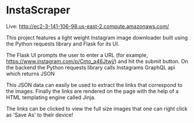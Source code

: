 # InstaScraper

Live: http://ec2-3-141-106-98.us-east-2.compute.amazonaws.com/

This project features a light weight Instagram image downloader built using the Python requests library and Flask for its UI.

The Flask UI prompts the user to enter a URL (for example, https://www.instagram.com/p/Cmo_a46Jtwj/) and hit the submit button. On the backend the Python requests library calls Instagrams GraphQL api which returns JSON

This JSON data can easily be used to extract the links that correspond to the images. Finally the links are rendered on the page with the help of a HTML templating engine called Jinja. 

The links can be clicked to view the full size images that one can right click as 'Save As' to their device!
